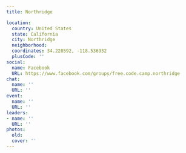 ```yaml
---
title: Northridge

location:
  country: United States
  state: California
  city: Northridge
  neighborhood: 
  coordinates: 34.228592, -118.536932
  plusCode: ''
social:
  name: Facebook
  URL: https://www.facebook.com/groups/free.code.camp.northridge
chat:
  name: ''
  URL: ''
event:
  name: ''
  URL: ''
leaders:
- name: ''
  URL: ''
photos:
  old: 
  cover: ''
---
```


